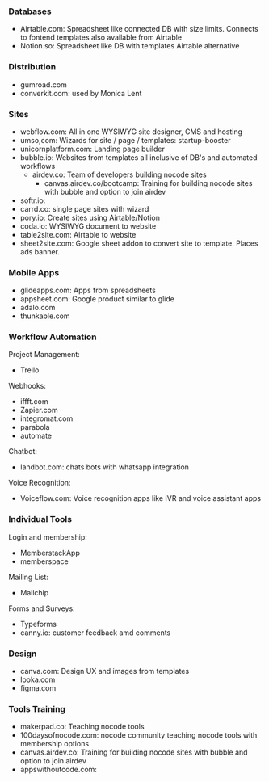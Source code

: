 ### Databases
 - Airtable.com: Spreadsheet like connected DB with size limits. Connects to fontend templates also available from Airtable
 - Notion.so: Spreadsheet like DB with templates Airtable alternative

### Distribution
 - gumroad.com
 - converkit.com: used by Monica Lent

### Sites
 - webflow.com: All in one WYSIWYG site designer, CMS and hosting
 - umso,com: Wizards for site / page / templates: startup-booster
 - unicornplatform.com: Landing page builder
 - bubble.io: Websites from templates all inclusive of DB's and automated workflows
 	- airdev.co: Team of developers building nocode sites
 		- canvas.airdev.co/bootcamp: Training for building nocode sites with bubble and option to join airdev
 - softr.io:
 - carrd.co: single page sites with wizard
 - pory.io: Create sites using Airtable/Notion
 - coda.io: WYSIWYG document to website
 - table2site.com: Airtable to website
 - sheet2site.com: Google sheet addon to convert site to template. Places ads banner.

### Mobile Apps
 - glideapps.com: Apps from spreadsheets
 - appsheet.com: Google product similar to glide
 - adalo.com
 - thunkable.com

### Workflow Automation

Project Management:
 - Trello

Webhooks:
 - iffft.com
 - Zapier.com
 - integromat.com
 - parabola
 - automate

Chatbot:
 - landbot.com: chats bots with whatsapp integration

Voice Recognition:
 - Voiceflow.com: Voice recognition apps like IVR and voice assistant apps

### Individual Tools

Login and membership:
 - MemberstackApp
 - memberspace

Mailing List:
 - Mailchip

Forms and Surveys:
 - Typeforms
 - canny.io: customer feedback amd comments

### Design
 - canva.com: Design UX and images from templates
 - looka.com
 - figma.com

### Tools Training
 - makerpad.co: Teaching nocode tools
 - 100daysofnocode.com: nocode community teaching nocode tools with membership options
 - canvas.airdev.co: Training for building nocode sites with bubble and option to join airdev
 - appswithoutcode.com:
